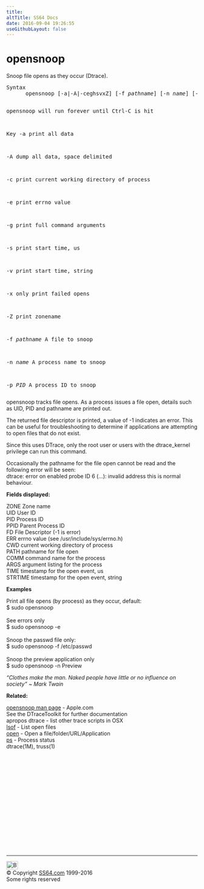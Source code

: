 ```yaml
---
title:
altTitle: SS64 Docs
date: 2016-09-04 19:26:55
useGithubLayout: false
---
```

<!-- #BeginLibraryItem "/Library/head_osx.lbi" --><!-- #EndLibraryItem --><h1>opensnoop</h1> 
<p>Snoop file opens as they occur (Dtrace).</p>
<pre>Syntax
      opensnoop [-a|-A|-ceghsvxZ] [-f <i>pathname</i>] [-n <i>name</i>] [-p <i>PID</i>]

  opensnoop will run forever until Ctrl-C is hit

Key
   -a     print all data

   -A     dump all data, space delimited

   -c     print current working directory of process

   -e     print errno value

   -g     print full command arguments

   -s     print start time, us

   -v     print start time, string

   -x     only print failed opens

   -Z     print zonename

   -f <i>pathname</i>   A file to snoop

   -n <i>name</i>       A process name to snoop

   -p <i>PID</i>        A process ID to snoop</pre>
<p>opensnoop  tracks  file opens. As a process issues a file open, details such as UID, PID and pathname are printed out.</p>
<p>The returned file descriptor is printed, a value of -1 indicates an error. This can be useful for troubleshooting to determine if applications are attempting to open files that do not exist.</p>
<p>Since this uses DTrace, only the root user or users with the dtrace_kernel privilege can run this command.</p>
<p>Occasionally the pathname for the file open cannot be read and the following error will be seen:<br>
<span class="code"> dtrace: error on enabled probe ID 6 (...): invalid address</span> this is normal behaviour.</p>
<p><b>Fields displayed:</b></p>
<p>ZONE Zone name<br> UID User ID<br> 
PID Process ID<br>
PPID Parent Process ID<br>
FD File Descriptor (-1 is error)<br>
ERR errno value (see /usr/include/sys/errno.h)<br>
CWD current working directory of process<br>
PATH pathname for file open<br>
COMM command name for the process<br>
ARGS argument listing for the process<br>
TIME timestamp for the open event, us<br>
STRTIME
timestamp for the open event, string</p>
<p><b>Examples</b></p>
<p>Print all file opens (by process) as they occur, default:<br> 
<span class="code">$ sudo opensnoop</span><br>
<br> 
See errors only
<br> 
<span class="code">$ sudo opensnoop -e</span><br>
<br>
Snoop the passwd file only:<br> 
<span class="code">$ sudo opensnoop -f /etc/passwd</span><br>
<br>
Snoop the preview application only<br> 
<span class="code">$ sudo opensnoop -n Preview</span></p>
<p class="quote"><i>“Clothes make the man. Naked people have little or no influence on society” ~ Mark Twain </i></p>
<p><b>Related:</b></p>
<p><a href="https://developer.apple.com/legacy/library/documentation/Darwin/Reference/ManPages/man1/opensnoop.1m.html">opensnoop man page</a> - Apple.com<br>See the DTraceToolkit for further documentation<br>
<span class="code">apropos dtrace</span> - list other trace scripts in OSX <br>
<a href="lsof.html">lsof</a> - List open files<br>
<a href="open.html">open</a> - Open a file/folder/URL/Application<br>
<a href="ps.html">ps</a> - Process status<br>
dtrace(1M), truss(1)</p><!-- #BeginLibraryItem "/Library/foot_osx.lbi" --><p>
<!-- OSX300 -->
<ins class="adsbygoogle" style="display:inline-block;width:300px;height:250px" data-ad-client="ca-pub-6140977852749469" data-ad-slot="1823340303"></ins>
<script>
(adsbygoogle = window.adsbygoogle || []).push({});
</script></p>
<hr>
<div id="bl" class="footer"><a href="opensnoop.html#"><img src="../images/top.png" width="30" height="22" alt="Back to the Top"></a></div>
<div id="br" class="footer, tagline">© Copyright <a href="http://ss64.com/">SS64.com</a> 1999-2016<br>
Some rights reserved</div><!-- #EndLibraryItem -->
